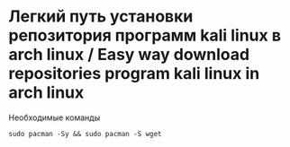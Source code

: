 # Легкий путь установки репозитория программ kali linux в arch linux / Easy way download repositories program kali linux in arch linux

Необходимые команды 

```sudo pacman -Sy && sudo pacman -S wget```
